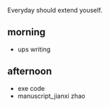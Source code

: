 Everyday should extend youself. 

## morning 

- ups writing



## afternoon
- exe code
- manuscript_jianxi zhao












